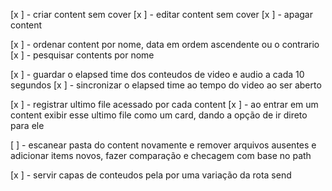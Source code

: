 [x ] - criar content sem cover
[x ] - editar content sem cover
[x ] - apagar content

[x ] - ordenar content por nome, data em ordem ascendente ou o contrario
[x ] - pesquisar contents por nome

[x ] - guardar o elapsed time dos conteudos de video e audio a cada 10 segundos
[x ] - sincronizar o elapsed time ao tempo do video ao ser aberto

[x ] - registrar ultimo file acessado por cada content
[x ] - ao entrar em um content exibir esse ultimo file como um card, dando a opção de ir direto para ele

[ ] - escanear pasta do content novamente e remover arquivos ausentes e adicionar items novos, fazer comparação e checagem com base no path

[x ] - servir capas de conteudos pela por uma variação da rota send
